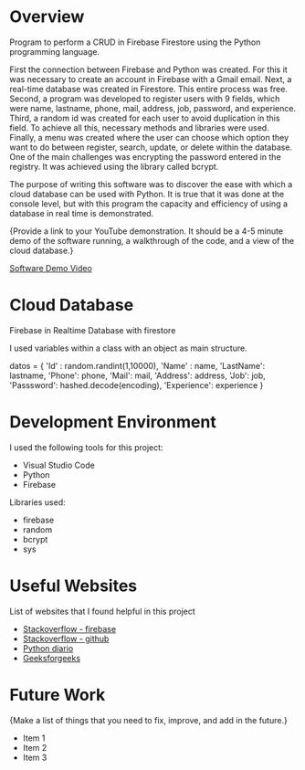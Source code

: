 # Overview

Program to perform a CRUD in Firebase Firestore using the Python programming language.

First the connection between Firebase and Python was created. For this it was necessary to create an account in Firebase with a Gmail email. Next, a real-time database was created in Firestore. This entire process was free. Second, a program was developed to register users with 9 fields, which were name, lastname, phone, mail, address, job, password, and experience. Third, a random id was created for each user to avoid duplication in this field. To achieve all this, necessary methods and libraries were used. Finally, a menu was created where the user can choose which option they want to do between register, search, update, or delete within the database. One of the main challenges was encrypting the password entered in the registry. It was achieved using the library called bcrypt.

The purpose of writing this software was to discover the ease with which a cloud database can be used with Python. It is true that it was done at the console level, but with this program the capacity and efficiency of using a database in real time is demonstrated.

{Provide a link to your YouTube demonstration.  It should be a 4-5 minute demo of the software running, a walkthrough of the code, and a view of the cloud database.}

[Software Demo Video](http://youtube.link.goes.here)

# Cloud Database

Firebase in Realtime Database with firestore

I used variables within a class with an object as main structure.

datos = {
            'Id' : random.randint(1,10000),
            'Name' : name,
            'LastName': lastname,
            'Phone': phone,
            'Mail': mail,
            'Address': address,
            'Job': job,
            'Passsword': hashed.decode(encoding),
            'Experience': experience
        }

# Development Environment

I used the following tools for this project:
* Visual Studio Code
* Python
* Firebase

Libraries used:
* firebase
* random
* bcrypt
* sys
# Useful Websites

List of websites that I found helpful in this project
* [Stackoverflow - firebase](https://stackoverflow.com/questions/52133031/receiving-async-error-when-trying-to-import-the-firebase-package)
* [Stackoverflow - github ](https://stackoverflow.com/questions/51817479/vscode-please-clean-your-repository-working-tree-before-checkout)
* [Python diario](https://pythondiario.com/2017/09/algoritmos-hash-criptografia-con-python.html?amp=1)
* [Geeksforgeeks](https://www.geeksforgeeks.org/hashing-passwords-in-python-with-bcrypt/)
# Future Work

{Make a list of things that you need to fix, improve, and add in the future.}
* Item 1
* Item 2
* Item 3

